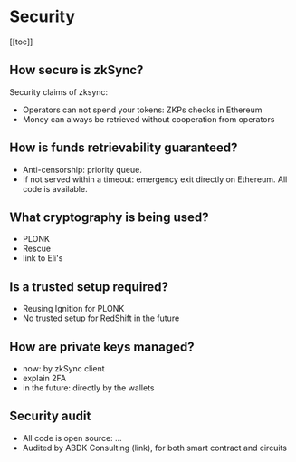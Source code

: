 # Security

[[toc]]

## How secure is zkSync?

Security claims of zksync:

- Operators can not spend your tokens: ZKPs checks in Ethereum
- Money can always be retrieved without cooperation from operators

## How is funds retrievability guaranteed?

- Anti-censorship: priority queue.
- If not served within a timeout: emergency exit directly on Ethereum. All code is available.

## What cryptography is being used?

- PLONK
- Rescue
- link to Eli's

## Is a trusted setup required?

- Reusing Ignition for PLONK
- No trusted setup for RedShift in the future

## How are private keys managed?

- now: by zkSync client
- explain 2FA
- in the future: directly by the wallets

## Security audit

- All code is open source: ...
- Audited by ABDK Consulting (link), for both smart contract and circuits
